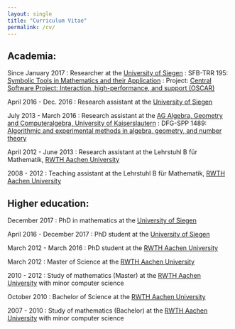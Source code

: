 ```yaml
---
layout: single
title: "Curriculum Vitae"
permalink: /cv/
---
```


## Academia:

Since January 2017
:   Researcher at the [University of Siegen](http://www.mathematik.uni-siegen.de/)
:   SFB-TRR 195: [Symbolic Tools in Mathematics and their Application](https://www.computeralgebra.de/sfb/)
:   Project: [Central Software Project: Interaction, high-performance, and support (OSCAR)](https://www.computeralgebra.de/oscar/)

April 2016 - Dec. 2016
:    Research assistant at the [University of Siegen](http://www.mathematik.uni-siegen.de/)

July 2013 - March 2016
:    Research assistant at the [AG Algebra, Geometry and Computeralgebra, University of Kaiserslautern](http://www.mathematik.uni-kl.de/en/homepage/)
:    DFG-SPP 1489: [Algorithmic and experimental methods in algebra, geometry, and number theory](https://spp.computeralgebra.de/)

April 2012 - June 2013
:    Research assistant at the Lehrstuhl B für Mathematik, [RWTH Aachen University](http://www.mathematik.rwth-aachen.de/)

2008 - 2012
:   Teaching assistant at the Lehrstuhl B für Mathematik, [RWTH Aachen University](http://www.mathematik.rwth-aachen.de/)

## Higher education:

December 2017 
:   PhD in mathematics at the [University of Siegen](http://www.mathematik.uni-siegen.de/)

April 2016 - December 2017
:   PhD student at the [University of Siegen](http://www.mathematik.uni-siegen.de/)

March 2012 - March 2016
:   PhD student at the [RWTH Aachen University](http://www.mathematik.rwth-aachen.de/)

March 2012
:   Master of Science at the [RWTH Aachen University](http://www.mathematik.rwth-aachen.de/)

2010 - 2012
:   Study of mathematics (Master) at the [RWTH Aachen University](http://www.mathematik.rwth-aachen.de/) with minor computer science

October 2010
:   Bachelor of Science at the [RWTH Aachen University](http://www.mathematik.rwth-aachen.de/)

2007 - 2010
:   Study of mathematics (Bachelor) at the [RWTH Aachen University](http://www.mathematik.rwth-aachen.de/) with minor computer science
